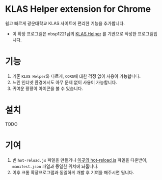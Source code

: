 # KLAS Helper extension for Chrome

쉽고 빠르게 광운대학교 KLAS 사이트에 편리한 기능을 추가합니다. 

* 이 확장 프로그램은 nbsp1221님의 [KLAS Helper](https://github.com/nbsp1221/klas-helper) 를 기반으로 작성한 프로그램입니다.

# 기능

1. 기존 `KLAS Helper`와 다르게, `CORS`에 대한 걱정 없이 사용이 가능합니다.
2. 느린 인터넷 환경에서도 아무 문제 없이 사용이 가능합니다.
3. 귀여운 팡팡이 아이콘을 볼 수 있습니다.

# 설치

TODO

# 기여

1. 빈 `hot-reload.js` 파일을 만들거나 [이곳의 hot-reload.js](https://github.com/xpl/crx-hotreload/blob/master/hot-reload.js) 파일을 다운받아, `manifest.json` 파일과 동일한 위치에 놔둡니다.
2. 이후 크롬 확장프로그램과 동일하게 개발 후 기여를 해주시면 됩니다.
